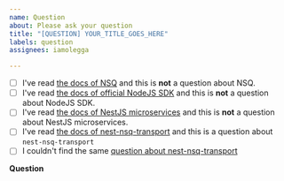 ```yaml
---
name: Question
about: Please ask your question
title: "[QUESTION] YOUR_TITLE_GOES_HERE"
labels: question
assignees: iamolegga

---
```


<!-- Please don't delete this template or we'll close your issue -->

<!-- Before creating an issue please make sure you are using the latest version. -->

- [ ] I've read [the docs of NSQ](https://nsq.io/overview/design.html) and this is __not__ a question about NSQ.
- [ ] I've read [the docs of official NodeJS SDK](https://github.com/dudleycarr/nsqjs) and this is __not__ a question about NodeJS SDK.
- [ ] I've read [the docs of NestJS microservices](https://docs.nestjs.com/microservices/basics) and this is __not__ a question about NestJS microservices.
- [ ] I've read [the docs of nest-nsq-transport](https://github.com/iamolegga/nest-nsq-transport) and this is a question about `nest-nsq-transport`
- [ ] I couldn't find the same [question about nest-nsq-transport](https://github.com/iamolegga/nest-nsq-transport/issues)

**Question**

